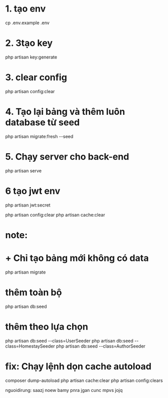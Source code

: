 # 1. tạo env

cp .env.example .env

# 2. 3tạo key

php artisan key:generate

# 3. clear config

php artisan config:clear

# 4. Tạo lại bảng và thêm luôn database từ seed

php artisan migrate:fresh --seed

# 5. Chạy server cho back-end

php artisan serve

# 6 tạo jwt env

php artisan jwt:secret

php artisan config:clear
php artisan cache:clear

# note:

# + Chỉ tạo bảng mới không có data

php artisan migrate

# thêm toàn bộ

php artisan db:seed

# thêm theo lựa chọn

php artisan db:seed --class=UserSeeder
php artisan db:seed --class=HomestaySeeder
php artisan db:seed --class=AuthorSeeder

# fix: Chạy lệnh dọn cache autoload

composer dump-autoload
php artisan cache:clear
php artisan config:clears

nguoidirung: saazj noew bamy pnra 
jgan cunc mpvs jojq 